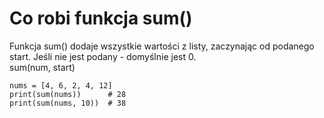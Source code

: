# Co robi funkcja sum()  
Funkcja sum() dodaje wszystkie wartości z listy, zaczynając od podanego start. Jeśli nie jest podany - domyślnie jest 0.  
sum(num, start)  

```
nums = [4, 6, 2, 4, 12]
print(sum(nums))      # 28
print(sum(nums, 10))  # 38
```
